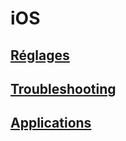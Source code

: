 # iOS
## [Réglages](Réglages/readme.md)
## [Troubleshooting](Troubleshooting/Readme.md)
## [Applications](Applications/Readme.md)
